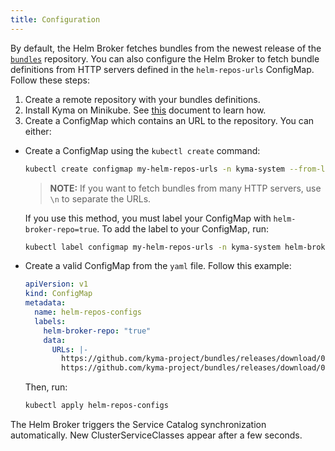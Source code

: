 ```yaml
---
title: Configuration
---
```


By default, the Helm Broker fetches bundles from the newest release of the [`bundles`](https://github.com/kyma-project/bundles/releases) repository. You can also configure the Helm Broker to fetch bundle definitions from HTTP servers defined in the `helm-repos-urls` ConfigMap. Follow these steps:

1. Create a remote repository with your bundles definitions.
2. Install Kyma on Minikube. See [this](/root/kyma#installation-install-kyma-locally-from-the-release) document to learn how.
3. Create a ConfigMap which contains an URL to the repository. You can either:

  * Create a ConfigMap using the `kubectl create` command:

    ```bash
    kubectl create configmap my-helm-repos-urls -n kyma-system --from-literal=URLs=https://github.com/kyma-project/bundles/releases/download/latest/index-testing.yaml
    ```
    >**NOTE:** If you want to fetch bundles from many HTTP servers, use `\n` to separate the URLs.

    If you use this method, you must label your ConfigMap with `helm-broker-repo=true`. To add the label to your ConfigMap, run:
    ```bash
    kubectl label configmap my-helm-repos-urls -n kyma-system helm-broker-repo=true
    ```

  * Create a valid ConfigMap from the `yaml` file. Follow this example:

    ```yaml
    apiVersion: v1
    kind: ConfigMap
    metadata:
      name: helm-repos-configs
      labels:
        helm-broker-repo: "true"
        data:
          URLs: |-
            https://github.com/kyma-project/bundles/releases/download/0.3.0/index-testing.yaml
            https://github.com/kyma-project/bundles/releases/download/0.3.0/
    ```

    Then, run:
    ```bash
    kubectl apply helm-repos-configs
    ```

The Helm Broker triggers the Service Catalog synchronization automatically. New ClusterServiceClasses appear after a few seconds.
